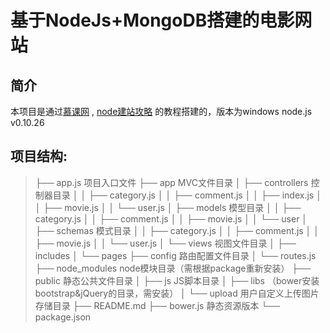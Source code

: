 基于NodeJs+MongoDB搭建的电影网站
=================
简介
---------------
本项目是通过[慕课网](http://www.google.com) , [node建站攻略](http://www.imooc.com/learn/637) 的教程搭建的，版本为windows node.js v0.10.26

项目结构:
---------------

> ├── app.js            项目入口文件
├── app               MVC文件目录
│   ├── controllers   控制器目录
│   │   ├── category.js 
│   │   ├── comment.js 
│   │   ├── index.js
│   │   ├── movie.js
│   │   └── user.js
│   ├── models      模型目录
│   │   ├── category.js 
│   │   ├── comment.js 
│   │   ├── movie.js 
│   │   └── user
│   ├── schemas       模式目录
│   │   ├── category.js 
│   │   ├── comment.js 
│   │   ├── movie.js 
│   │   └── user.js
│   └── views         视图文件目录
│       ├── includes
│       └── pages
├── config               路由配置文件目录
│       └── routes.js
├── node_modules      node模块目录（需根据package重新安装）
├── public            静态公共文件目录
│   ├── js        JS脚本目录
│   ├── libs      （bower安装bootstrap&jQuery的目录，需安装）
│   └── upload        用户自定义上传图片存储目录
├── README.md
├── bower.js     静态资源版本
└── package.json
